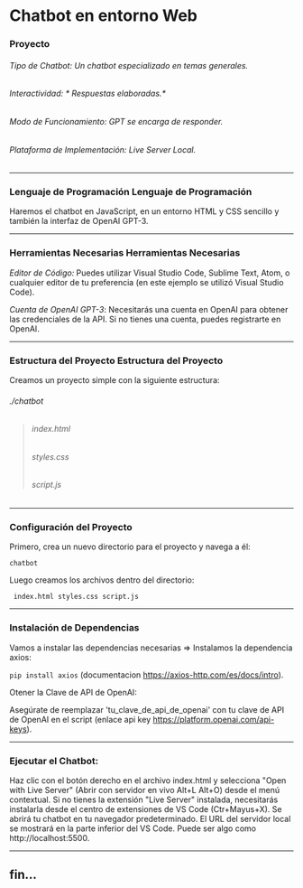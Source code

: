 # Chatbot en entorno Web
###   Proyecto
###### Tipo de Chatbot: *Un chatbot especializado en temas generales.*
###### Interactividad: * Respuestas elaboradas.*
###### Modo de Funcionamiento: *GPT se encarga de responder.*
###### Plataforma de Implementación: *Live Server Local.*

------------


###  Lenguaje de Programación  Lenguaje de Programación
Haremos el chatbot en JavaScript, en un entorno HTML y CSS sencillo y también la interfaz de OpenAI GPT-3.

------------


###  Herramientas Necesarias  Herramientas Necesarias
*Editor de Código:* Puedes utilizar Visual Studio Code, Sublime Text, Atom, o cualquier editor de tu preferencia (en este ejemplo se utilizó Visual Studio Code).

*Cuenta de OpenAI GPT-3*: Necesitarás una cuenta en OpenAI para obtener las credenciales de la API. Si no tienes una cuenta, puedes registrarte en OpenAI.

------------


###  Estructura del Proyecto  Estructura del Proyecto

Creamos un proyecto simple con la siguiente estructura:
###### ./chatbot
> ###### index.html
> ###### styles.css
> ###### script.js

------------


### Configuración del Proyecto

Primero, crea un nuevo directorio para el proyecto y navega a él:

`chatbot`

Luego creamos los archivos dentro del directorio:

` index.html
 styles.css
 script.js`

------------


### 	Instalación de Dependencias

Vamos a instalar las dependencias necesarias => Instalamos la dependencia axios:

`pip install axios` (documentacion https://axios-http.com/es/docs/intro).

 Otener la Clave de API de OpenAI:
 
Asegúrate de reemplazar 'tu_clave_de_api_de_openai' con tu clave de API de OpenAI en el script (enlace api key https://platform.openai.com/api-keys).

------------


###   Ejecutar el Chatbot:
Haz clic con el botón derecho en el archivo index.html y selecciona "Open with Live Server" (Abrir con servidor en vivo Alt+L Alt+O) desde el menú contextual.
Si no tienes la extensión "Live Server" instalada, necesitarás instalarla desde el centro de extensiones de VS Code (Ctr+Mayus+X).
Se abrirá tu chatbot en tu navegador predeterminado.
El URL del servidor local se mostrará en la parte inferior del VS Code. Puede ser algo como http://localhost:5500.

------------

## fin...
